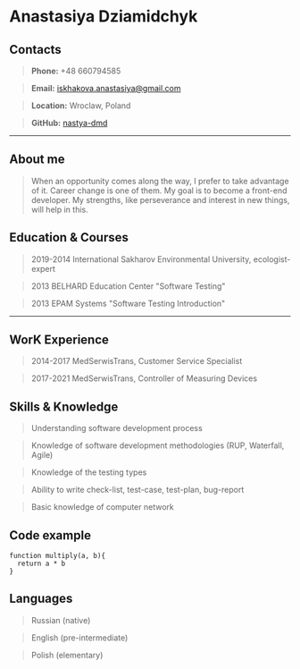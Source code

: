 # Anastasiya Dziamidchyk

## Contacts
>**Phone:** +48 660794585

>**Email:** iskhakova.anastasiya@gmail.com 

>**Location:** Wroclaw, Poland

>**GitHub:** [nastya-dmd](https://github.com/nastya-dmd)
******
## About me
>When an opportunity comes along the way, I prefer to take advantage of it. Career change is one of them. My goal is to become a front-end developer.
My strengths, like perseverance and interest in new things, will help in this.

## Education & Courses
>2019-2014 International Sakharov Environmental University, ecologist-expert

>2013 BELHARD Education Center "Software Testing"

>2013 EPAM Systems "Software Testing Introduction"
******
## WorK Experience
>2014-2017 MedSerwisTrans, Customer Service Specialist 

>2017-2021 MedSerwisTrans, Controller of Measuring Devices

## Skills & Knowledge
>Understanding software development process

>Knowledge of software development methodologies (RUP, Waterfall, Agile)

>Knowledge of the testing types

>Ability to write check-list, test-case, test-plan, bug-report

>Basic knowledge of computer network

## Code example
```
function multiply(a, b){
  return a * b
}
```

## Languages
>Russian (native)

>English (pre-intermediate)

>Polish (elementary)





